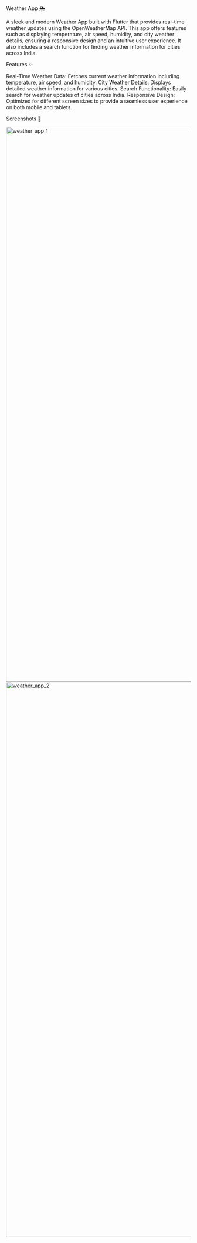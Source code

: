 Weather App 🌦️

A sleek and modern Weather App built with Flutter that provides real-time weather updates using the OpenWeatherMap API. This app offers features such as displaying temperature, air speed, humidity, and city weather details, ensuring a responsive design and an intuitive user experience. It also includes a search function for finding weather information for cities across India.

Features ✨

Real-Time Weather Data: Fetches current weather information including temperature, air speed, and humidity.
City Weather Details: Displays detailed weather information for various cities.
Search Functionality: Easily search for weather updates of cities across India.
Responsive Design: Optimized for different screen sizes to provide a seamless user experience on both mobile and tablets.


Screenshots 📸

<img width="1511" alt="weather_app_1" src="https://github.com/user-attachments/assets/94626f03-1c83-448a-a871-b2137a884229">
<img width="1512" alt="weather_app_2" src="https://github.com/user-attachments/assets/bbeb1dd2-6d92-4cf3-8aa9-d8d5ee4e33dd">

